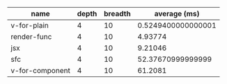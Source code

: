 | name            | depth | breadth | average (ms)       |
| --------------- | ----- | ------- | ------------------ |
| v-for-plain     | 4     | 10      | 0.5249400000000001 |
| render-func     | 4     | 10      | 4.93774            |
| jsx             | 4     | 10      | 9.21046            |
| sfc             | 4     | 10      | 52.37670999999999  |
| v-for-component | 4     | 10      | 61.2081            |